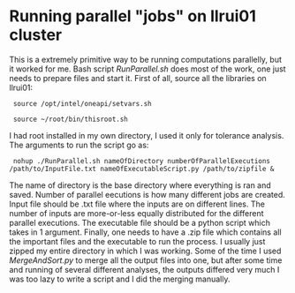 # Running parallel "jobs" on llrui01 cluster

This is a extremely primitive way to be running computations parallelly, but it worked for me. Bash script *RunParallel.sh* does most of the work, one just needs to prepare files and start it. First of all, source all the libraries on llrui01:

<pre><code> source /opt/intel/oneapi/setvars.sh </pre></code> 

<pre><code> source ~/root/bin/thisroot.sh </pre></code> 

I had root installed in my own directory, I used it only for tolerance analysis. The arguments to run the script go as:

<pre><code> nohup ./RunParallel.sh nameOfDirectory numberOfParallelExecutions /path/to/InputFile.txt nameOfExecutableScript.py /path/to/zipfile & </pre></code>

The name of directory is the base directory where everything is ran and saved. Number of parallel eecutions is how many different jobs are created. Input file should be .txt file where the inputs are on different lines. The number of inputs are more-or-less equally distributed for the different parallel executions. The executable file should be a python script which takes in 1 argument. Finally, one needs to have a .zip file which contains all the important files and the executable to run the process. I usually just zipped my entire directory in which I was working.
Some of the time I used *MergeAndSort.py* to merge all the output files into one, but after some time and running of several different analyses, the outputs differed very much I was too lazy to write a script and I did the merging manually.
